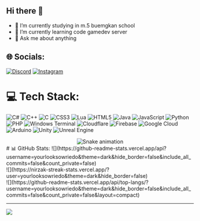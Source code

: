 ## Hi there 👋
- 🔭 I’m currently studying in m.5 buemgkan school
- 🌱 I’m currently learning code gamedev server
- 💬 Ask me about anything

## 🌐 Socials:
[![Discord](https://img.shields.io/badge/Discord-%237289DA.svg?logo=discord&logoColor=white)](https://discord.gg/welovebea) [![Instagram](https://img.shields.io/badge/Instagram-%23E4405F.svg?logo=Instagram&logoColor=white)](https://instagram.com/infrunamwie) 

# 💻 Tech Stack:
![C#](https://img.shields.io/badge/c%23-%23239120.svg?style=for-the-badge&logo=csharp&logoColor=white) ![C++](https://img.shields.io/badge/c++-%2300599C.svg?style=for-the-badge&logo=c%2B%2B&logoColor=white) ![C](https://img.shields.io/badge/c-%2300599C.svg?style=for-the-badge&logo=c&logoColor=white) ![CSS3](https://img.shields.io/badge/css3-%231572B6.svg?style=for-the-badge&logo=css3&logoColor=white) ![Lua](https://img.shields.io/badge/lua-%232C2D72.svg?style=for-the-badge&logo=lua&logoColor=white) ![HTML5](https://img.shields.io/badge/html5-%23E34F26.svg?style=for-the-badge&logo=html5&logoColor=white) ![Java](https://img.shields.io/badge/java-%23ED8B00.svg?style=for-the-badge&logo=openjdk&logoColor=white) ![JavaScript](https://img.shields.io/badge/javascript-%23323330.svg?style=for-the-badge&logo=javascript&logoColor=%23F7DF1E) ![Python](https://img.shields.io/badge/python-3670A0?style=for-the-badge&logo=python&logoColor=ffdd54) ![PHP](https://img.shields.io/badge/php-%23777BB4.svg?style=for-the-badge&logo=php&logoColor=white) ![Windows Terminal](https://img.shields.io/badge/Windows%20Terminal-%234D4D4D.svg?style=for-the-badge&logo=windows-terminal&logoColor=white) ![Cloudflare](https://img.shields.io/badge/Cloudflare-F38020?style=for-the-badge&logo=Cloudflare&logoColor=white) ![Firebase](https://img.shields.io/badge/firebase-%23039BE5.svg?style=for-the-badge&logo=firebase) ![Google Cloud](https://img.shields.io/badge/GoogleCloud-%234285F4.svg?style=for-the-badge&logo=google-cloud&logoColor=white) ![Arduino](https://img.shields.io/badge/-Arduino-00979D?style=for-the-badge&logo=Arduino&logoColor=white) ![Unity](https://img.shields.io/badge/unity-%23000000.svg?style=for-the-badge&logo=unity&logoColor=white) ![Unreal Engine](https://img.shields.io/badge/unrealengine-%23313131.svg?style=for-the-badge&logo=unrealengine&logoColor=white)
<!-- Snake Game Repo View -->

<div align="center">
  <img src="https://profile-readme-generator.com/assets/snake.svg" alt="Snake animation" />
</div>
# 📊 GitHub Stats:
![](https://github-readme-stats.vercel.app/api?username=yourlooksowriedo&theme=dark&hide_border=false&include_all_commits=false&count_private=false)<br/>
![](https://nirzak-streak-stats.vercel.app/?user=yourlooksowriedo&theme=dark&hide_border=false)<br/>
![](https://github-readme-stats.vercel.app/api/top-langs/?username=yourlooksowriedo&theme=dark&hide_border=false&include_all_commits=false&count_private=false&layout=compact)

---
[![](https://visitcount.itsvg.in/api?id=yourlooksowriedo&icon=0&color=0)](https://visitcount.itsvg.in)

<!-- Proudly created with GPRM ( https://gprm.itsvg.in ) -->
